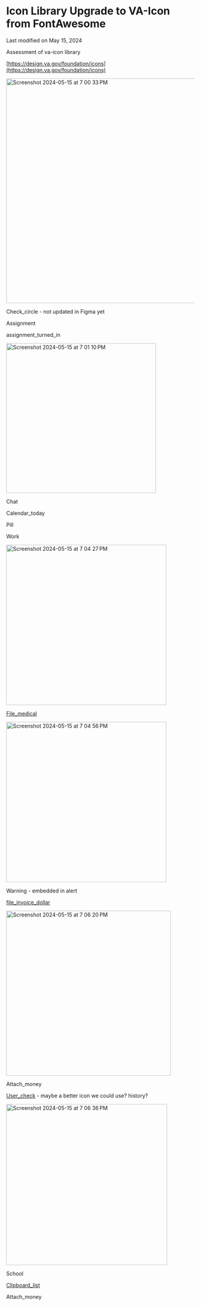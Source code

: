 # Icon Library Upgrade to VA-Icon from FontAwesome
Last modified on May 15, 2024

Assessment of va-icon library

[https://design.va.gov/foundation/icons](https://design.va.gov/foundation/icons)


<img width="600" alt="Screenshot 2024-05-15 at 7 00 33 PM" src="https://github.com/department-of-veterans-affairs/va.gov-team/assets/151555388/67ca780c-cff3-4e43-985f-4dc33c1a2294">

Check_circle - not updated in Figma yet

Assignment

assignment_turned_in


<img width="400" alt="Screenshot 2024-05-15 at 7 01 10 PM" src="https://github.com/department-of-veterans-affairs/va.gov-team/assets/151555388/1573470e-8b20-4a33-ab2a-c71268341c77">

Chat

Calendar_today

Pill

Work



<img width="428" alt="Screenshot 2024-05-15 at 7 04 27 PM" src="https://github.com/department-of-veterans-affairs/va.gov-team/assets/151555388/c5c3fcb1-b79d-49d6-bdd6-f5cd7bb1332f">

[File_medical](https://github.com/department-of-veterans-affairs/dst-uswds-compile/blob/main/assets/icons/file_medical.svg)



<img width="428" alt="Screenshot 2024-05-15 at 7 04 56 PM" src="https://github.com/department-of-veterans-affairs/va.gov-team/assets/151555388/d4b3eed2-3cab-40b0-b8e6-c4d84de9a0cc">

Warning - embedded in alert

[file_invoice_dollar](https://github.com/department-of-veterans-affairs/dst-uswds-compile/blob/main/assets/icons/file_invoice_dollar.svg)


<img width="440" alt="Screenshot 2024-05-15 at 7 06 20 PM" src="https://github.com/department-of-veterans-affairs/va.gov-team/assets/151555388/0918e0a5-1816-4040-b681-4a18174f32e7">

Attach_money

[User_check](https://github.com/department-of-veterans-affairs/dst-uswds-compile/blob/main/assets/icons/user_check.svg) - maybe a better icon we could use? history?

<img width="430" alt="Screenshot 2024-05-15 at 7 06 36 PM" src="https://github.com/department-of-veterans-affairs/va.gov-team/assets/151555388/c5f812ec-1130-4b36-9521-11dfbda75d7b">

School

[Clipboard_list](https://github.com/department-of-veterans-affairs/dst-uswds-compile/blob/main/assets/icons/clipboard_list.svg)

Attach_money
